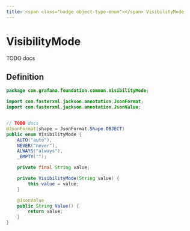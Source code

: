 ```yaml
---
title: <span class="badge object-type-enum"></span> VisibilityMode
---
```

# <span class="badge object-type-enum"></span> VisibilityMode

TODO docs

## Definition

```java
package com.grafana.foundation.common.VisibilityMode;

import com.fasterxml.jackson.annotation.JsonFormat;
import com.fasterxml.jackson.annotation.JsonValue;


// TODO docs
@JsonFormat(shape = JsonFormat.Shape.OBJECT)
public enum VisibilityMode {
    AUTO("auto"),
    NEVER("never"),
    ALWAYS("always"),
    _EMPTY("");

    private final String value;

    private VisibilityMode(String value) {
        this.value = value;
    }

    @JsonValue
    public String Value() {
        return value;
    }
}

```
